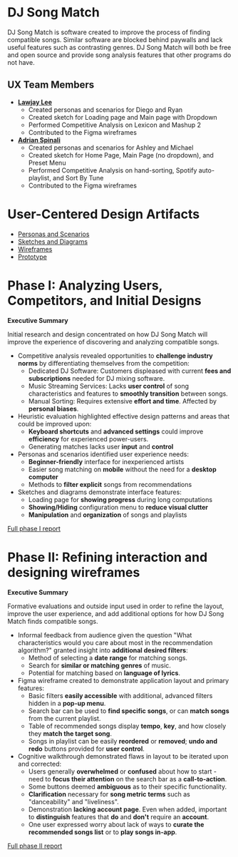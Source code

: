 <!-- !!! NOTE: Delete all parts of this file surrounded by three exclamation marks (including the exclamation marks themselves) and replace them with the appropriate content -- they are only instructions and shouldn't be in your report!!! -->

# DJ Song Match

<!-- !!!Brief introduction to the project and the problem it is intended to solve!!! -->

DJ Song Match is software created to improve the process of finding compatible songs. Similar software are blocked behind paywalls and lack useful features such as contrasting genres. DJ Song Match will both be free and open source and provide song analysis features that other programs do not have.

## UX Team Members

- **[Lawjay Lee](https://github.com/UsabilityEngineering/portfolio-Lomzem)**
  - Created personas and scenarios for Diego and Ryan
  - Created sketch for Loading page and Main page with Dropdown
  - Performed Competitive Analysis on Lexicon and Mashup 2
  - Contributed to the Figma wireframes
- **[Adrian Spinali](https://github.com/UsabilityEngineering/ux-journal-OblivionAXiS)**
  - Created personas and scenarios for Ashley and Michael
  - Created sketch for Home Page, Main Page (no dropdown), and Preset Menu
  - Performed Competitive Analysis on hand-sorting, Spotify auto-playlist, and Sort By Tune
  - Contributed to the Figma wireframes

# User-Centered Design Artifacts

- [Personas and Scenarios](personas/)
- [Sketches and Diagrams](sketches/)
- [Wireframes](wireframes/)
- [Prototype](#)

# Phase I: Analyzing Users, Competitors, and Initial Designs

**Executive Summary**

Initial research and design concentrated on how DJ Song Match will improve the experience of discovering and analyzing compatible songs.

- Competitive analysis revealed opportunities to **challenge industry norms** by differentiating themselves from the competition:
  - Dedicated DJ Software: Customers displeased with current **fees and subscriptions** needed for DJ mixing software.
  - Music Streaming Services: Lacks **user control** of song characteristics and features to **smoothly transition** between songs.
  - Manual Sorting: Requires extensive **effort and time**. Affected by **personal biases**.
  <!-- - Unsatisfactory Graphical User Interfaces: **Cluttered and confusing** app interactions make navigating apps frustrating. -->
- Heuristic evaluation highlighted effective design patterns and areas that could be improved upon:
  - **Keyboard shortcuts** and **advanced settings** could improve **efficiency** for experienced power-users.
  - Generating matches lacks user **input** and **control**
- Personas and scenarios identified user experience needs:
  - **Beginner-friendly** interface for inexperienced artists
  - Easier song matching on **mobile** without the need for a **desktop computer**
  - Methods to **filter explicit** songs from recommendations
- Sketches and diagrams demonstrate interface features:
  - Loading page for **showing progress** during long computations
  - **Showing/Hiding** configuration menu to **reduce visual clutter**
  - **Manipulation** and **organization** of songs and playlists

[Full phase I report](phaseI/)

# Phase II: Refining interaction and designing wireframes

**Executive Summary**

Formative evaluations and outside input used in order to refine the layout, improve the user experience, and add additional options for how DJ Song Match finds compatible songs.

- Informal feedback from audience given the question "What characteristics would you care about most in the recommendation algorithm?" granted insight into **additional desired filters**:
  - Method of selecting a **date range** for matching songs.
  - Search for **similar or matching genres** of music.
  - Potential for matching based on **language of lyrics**.
- Figma wireframe created to demonstrate application layout and primary features:
  - Basic filters **easily accessible** with additional, advanced filters hidden in a **pop-up menu**.
  - Search bar can be used to **find specific songs**, or can **match songs** from the current playlist.
  - Table of recommended songs display **tempo**, **key**, and how closely they **match the target song**.
  - Songs in playlist can be easily **reordered** or **removed**; **undo and redo** buttons provided for **user control**.
- Cognitive walkthrough demonstrated flaws in layout to be iterated upon and corrected:
  - Users generally **overwhelmed** or **confused** about how to start - need to **focus their attention** on the search bar as a **call-to-action**.
  - Some buttons deemed **ambiguous** as to their specific functionality.
  - **Clarification** necessary for **song metric terms** such as "danceability" and "liveliness".
  - Demonstration **lacking account page**. Even when added, important to **distinguish** features that **do** and **don't** require an **account**.
  - One user expressed worry about lack of ways to **curate the recommended songs list** or to **play songs in-app**.

[Full phase II report](phaseII/)

<!-- # Phase III: Prototypes and User Testing -->
<!---->
<!-- **Executive Summary** -->
<!---->
<!-- !!!Put phase II Executive Summary here!!! -->
<!---->
<!-- [Full phase III report](phaseIII/) -->
